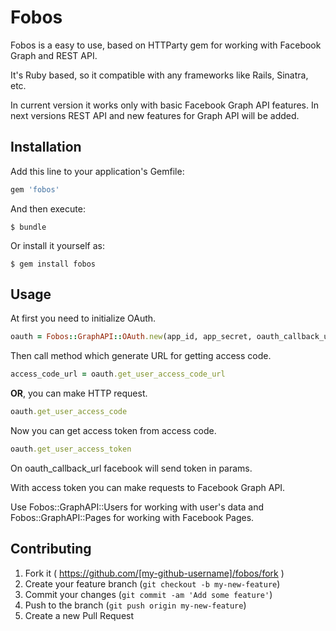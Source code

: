 # Fobos

Fobos is a easy to use, based on HTTParty gem for working with Facebook Graph and REST API.


It's Ruby based, so it compatible with any frameworks like Rails, Sinatra, etc.

In current version it works only with basic Facebook Graph API features. In next versions REST API and new features for Graph API will be added.

## Installation

Add this line to your application's Gemfile:

```ruby
gem 'fobos'
```

And then execute:

    $ bundle

Or install it yourself as:

    $ gem install fobos

## Usage
At first you need to initialize OAuth.

```ruby
oauth = Fobos::GraphAPI::OAuth.new(app_id, app_secret, oauth_callback_url)
```

Then call method which generate URL for getting access code.

```ruby
access_code_url = oauth.get_user_access_code_url
```

**OR**, you can make HTTP request.

```ruby
oauth.get_user_access_code
```

Now you can get access token from access code.

```ruby
oauth.get_user_access_token
```

On oauth_callback_url facebook will send token in params.


With access token you can make requests to Facebook Graph API.

Use Fobos::GraphAPI::Users for working with user's data and Fobos::GraphAPI::Pages for working with Facebook Pages.

## Contributing

1. Fork it ( https://github.com/[my-github-username]/fobos/fork )
2. Create your feature branch (`git checkout -b my-new-feature`)
3. Commit your changes (`git commit -am 'Add some feature'`)
4. Push to the branch (`git push origin my-new-feature`)
5. Create a new Pull Request
